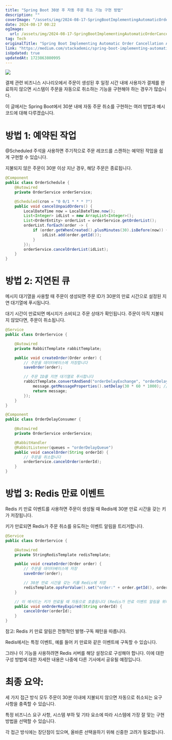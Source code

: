 ```yaml
---
title: "Spring Boot 30분 후 자동 주문 취소 기능 구현 방법"
description: ""
coverImage: "/assets/img/2024-08-17-SpringBootImplementingAutomaticOrderCancellationAfter30Minutes_0.png"
date: 2024-08-17 00:22
ogImage:
  url: /assets/img/2024-08-17-SpringBootImplementingAutomaticOrderCancellationAfter30Minutes_0.png
tag: Tech
originalTitle: "Spring Boot Implementing Automatic Order Cancellation After 30 Minutes"
link: "https://medium.com/stackademic/spring-boot-implementing-automatic-order-cancellation-after-30-minutes-e020292ea6e2"
isUpdated: true
updatedAt: 1723863800995
---
```


<img src="/assets/img/2024-08-17-SpringBootImplementingAutomaticOrderCancellationAfter30Minutes_0.png" />

결제 관련 비즈니스 시나리오에서 주문이 생성된 후 일정 시간 내에 사용자가 결제를 완료하지 않으면 시스템이 주문을 자동으로 취소하는 기능을 구현해야 하는 경우가 많습니다.

이 글에서는 Spring Boot에서 30분 내에 자동 주문 취소를 구현하는 여러 방법과 예시 코드에 대해 다루겠습니다.

# 방법 1: 예약된 작업

<!-- cozy-coder - 수평 -->

<ins class="adsbygoogle"
     style="display:block"
     data-ad-client="ca-pub-4877378276818686"
     data-ad-slot="1107185301"
     data-ad-format="auto"
     data-full-width-responsive="true"></ins>

<script>
     (adsbygoogle = window.adsbygoogle || []).push({});
</script>

@Scheduled 주석을 사용하면 주기적으로 주문 레코드를 스캔하는 예약된 작업을 쉽게 구현할 수 있습니다.

지불되지 않은 주문이 30분 이상 지난 경우, 해당 주문은 종료됩니다.

```java
@Component
public class OrderSchedule {
    @Autowired
    private OrderService orderService;

    @Scheduled(cron = "0 0/1 * * * ?")
    public void cancelUnpaidOrders() {
        LocalDateTime now = LocalDateTime.now();
        List<Integer> idList = new ArrayList<Integer>();
        List<OrderEntity> orderList = orderService.getOrderList();
        orderList.forEach(order -> {
            if (order.getWhenCreated().plusMinutes(30).isBefore(now)) {
                idList.add(order.getId());
            }
        });
        orderService.cancelOrderList(idList);
    }
}
```

# 방법 2: 지연된 큐

<!-- cozy-coder - 수평 -->

<ins class="adsbygoogle"
     style="display:block"
     data-ad-client="ca-pub-4877378276818686"
     data-ad-slot="1107185301"
     data-ad-format="auto"
     data-full-width-responsive="true"></ins>

<script>
     (adsbygoogle = window.adsbygoogle || []).push({});
</script>

메시지 대기열을 사용할 때 주문이 생성되면 주문 ID가 30분의 만료 시간으로 설정된 지연 대기열에 푸시됩니다.

대기 시간이 만료되면 메시지가 소비되고 주문 상태가 확인됩니다. 주문이 아직 지불되지 않았다면, 주문이 취소됩니다.

```java
@Service
public class OrderService {

    @Autowired
    private RabbitTemplate rabbitTemplate;

    public void createOrder(Order order) {
        // 주문을 데이터베이스에 저장합니다
        saveOrder(order);

        // 주문 ID를 지연 대기열로 푸시합니다
        rabbitTemplate.convertAndSend("orderDelayExchange", "orderDelayKey", order.getId(), message -> {
            message.getMessageProperties().setDelay(30 * 60 * 1000); // 대기 시간을 설정합니다
            return message;
        });
    }
}

@Component
public class OrderDelayConsumer {

    @Autowired
    private OrderService orderService;

    @RabbitHandler
    @RabbitListener(queues = "orderDelayQueue")
    public void cancelOrder(String orderId) {
        // 주문을 취소합니다
        orderService.cancelOrder(orderId);
    }
}
```

# 방법 3: Redis 만료 이벤트

<!-- cozy-coder - 수평 -->

<ins class="adsbygoogle"
     style="display:block"
     data-ad-client="ca-pub-4877378276818686"
     data-ad-slot="1107185301"
     data-ad-format="auto"
     data-full-width-responsive="true"></ins>

<script>
     (adsbygoogle = window.adsbygoogle || []).push({});
</script>

Redis 키 만료 이벤트를 사용하면 주문이 생성될 때 Redis에 30분 만료 시간을 갖는 키가 저장됩니다.

키가 만료되면 Redis가 주문 취소를 유도하는 이벤트 알림을 트리거합니다.

```java
@Service
public class OrderService {

    @Autowired
    private StringRedisTemplate redisTemplate;

    public void createOrder(Order order) {
        // 주문을 데이터베이스에 저장
        saveOrder(order);

        // 30분 만료 시간을 갖는 키를 Redis에 저장
        redisTemplate.opsForValue().set("order:" + order.getId(), order.getId(), 30, TimeUnit.MINUTES);
    }

    // 이 메서드는 키가 만료될 때 자동으로 호출됩니다 (Redis가 만료 이벤트 알림을 위해 구성되어 있어야 함)
    public void onOrderKeyExpired(String orderId) {
        cancelOrder(orderId);
    }
}
```

참고: Redis 키 만료 알림은 전형적인 발행-구독 패턴을 따릅니다.

<!-- cozy-coder - 수평 -->

<ins class="adsbygoogle"
     style="display:block"
     data-ad-client="ca-pub-4877378276818686"
     data-ad-slot="1107185301"
     data-ad-format="auto"
     data-full-width-responsive="true"></ins>

<script>
     (adsbygoogle = window.adsbygoogle || []).push({});
</script>

Redis에서는 특정 이벤트, 예를 들어 키 만료와 같은 이벤트에 구독할 수 있습니다.

그러나 이 기능을 사용하려면 Redis 서버를 해당 설정으로 구성해야 합니다. 이에 대한 구성 방법에 대한 자세한 내용은 나중에 다른 기사에서 공유될 예정입니다.

# 최종 요약:

세 가지 접근 방식 모두 주문이 30분 이내에 지불되지 않으면 자동으로 취소되는 요구 사항을 충족할 수 있습니다.

<!-- cozy-coder - 수평 -->

<ins class="adsbygoogle"
     style="display:block"
     data-ad-client="ca-pub-4877378276818686"
     data-ad-slot="1107185301"
     data-ad-format="auto"
     data-full-width-responsive="true"></ins>

<script>
     (adsbygoogle = window.adsbygoogle || []).push({});
</script>

특정 비즈니스 요구 사항, 시스템 부하 및 기타 요소에 따라 시스템에 가장 잘 맞는 구현 방법을 선택할 수 있습니다.

각 접근 방식에는 장단점이 있으며, 올바른 선택을하기 위해 신중한 고려가 필요합니다.
